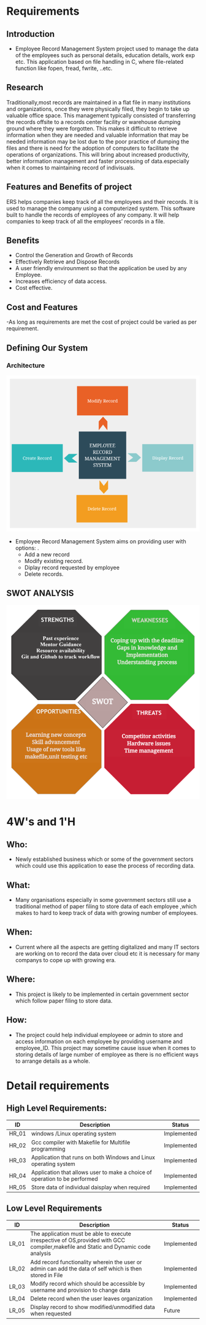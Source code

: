 # Requirements
## Introduction
- Employee Record Management System project used to manage the data of the employees such as personal details, education details, work exp etc. This application based on file handling in C, where file-related function like fopen, fread, fwrite, ..etc.

## Research
Traditionally,most records are maintained in a flat file in many institutions and organizations, once they were physically filed, they begin to take up valuable office space. This management typically consisted of transferring the records offsite to a records center facility or warehouse dumping ground where they were forgotten. This makes it difficult to retrieve information when they are needed and valuable information that may be needed information may be lost due to the poor practice of dumping the files and there is need for the adoption of computers to facilitate the operations of organizations. This will bring about increased productivity, better information management and faster processing of data.especially when it comes to maintaining record of indivisuals.

## Features and Benefits of project
ERS helps companies keep track of all the employees and their records. It is used to manage the company using a computerized system. This software built to handle the records of employees of any company. It will help companies to keep track of all the employees’ records in a file.


## Benefits
- Control the Generation and Growth of Records
- Effectively Retrieve and Dispose Records
- A user friendly envirounment so that the application be used by any Employee.
- Increases efficiency of data access.
- Cost effective.

## Cost and Features
-As long as requirements are met the cost of project could be varied as per requirement.

## Defining Our System
### Architecture
![Architecture](https://github.com/Dhanushu1999/STEPin_Mini_Project/blob/master/1_Requirements/Architecture.png)

- Employee Record Management System aims on providing user with options: . 
    - Add a new record
    - Modify existing record. 
    - Diplay record requested by employee
    - Delete records.

## SWOT ANALYSIS
![SWOT-Analysis](https://github.com/Dhanushu1999/STEPin_Mini_Project/blob/master/1_Requirements/swot_analysis.png)

# 4W&#39;s and 1&#39;H

## Who:
- Newly established business which or some of the government sectors which could use this application to ease the process of recording data.

## What:
- Many organisations especially in some government sectors still use a traditional method of paper filing to store data of each employee ,which makes to hard to keep track of data with growing number of employees.

## When:
- Current where all the aspects are getting digitalized and many IT sectors are working on to record the data over cloud etc it is necessary for many companys to cope up  with growing era.

## Where:
- This project is likely to be implemented in certain government sector which follow paper filing to store data.

## How:
- The project could help individual employeee or admin to store and access information on each employee by providing username and employee_ID. This project may sometime cause issue  when it comes to storing details of large number of employee as there is no efficient ways to arrange details as a whole.

# Detail requirements
## High Level Requirements:

|      ID          |Description                          |Status                         |
|----------------|-------------------------------|-----------------------------|
|HR_01|windows /Linux operating system        |Implemented            |
|HR_02|Gcc compiler with Makefile for Multifile programming|Implemented|
|HR_03|Application that runs on both Windows and Linux operating system|Implemented|
|HR_04|Application that allows user to make a choice of operation to be performed |Implemented|
|HR_05|Store data of individual daisplay when required|Implemented|

## Low Level Requirements

|      ID          |Description                          |Status                         |
|----------------|-------------------------------|-----------------------------|
|LR_01|The application must be able to execute irrespective of OS,provided with GCC compiler,makefile and Static and Dynamic code analysis       |Implemented            |
|LR_02|Add record functionality wherein the user or admin can add the data of self which is then stored in File           |Implemented|
|LR_03|Modify record which should be accessible by username and provision to change data   |Implemented|
|LR_04|Delete record when the user leaves organization|Implemented|
|LR_05|Display record to show modified/unmodified data when requested |Future|
